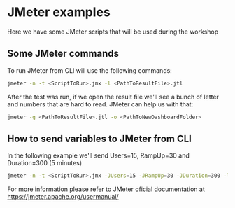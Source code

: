# JMeter examples
Here we have some JMeter scripts that will be used during the workshop

## Some JMeter commands
To run JMeter from CLI will use the following commands:
```bash
jmeter -n -t <ScriptToRun>.jmx -l <PathToResultFile>.jtl
```

After the test was run, if we open the result file we'll see a bunch of letter and numbers that are hard to read.
JMeter can help us with that:
```bash
jmeter -g <PathToResultFile>.jtl -o <PathToNewDashboardFolder>
```


## How to send variables to JMeter from CLI
In the following example we'll send Users=15, RampUp=30 and Duration=300 (5 minutes)
```bash
jmeter -n -t <ScriptToRun>.jmx -JUsers=15 -JRampUp=30 -JDuration=300 -l <PathToResultFile>.jtl
```

For more information please refer to JMeter oficial documentation at https://jmeter.apache.org/usermanual/